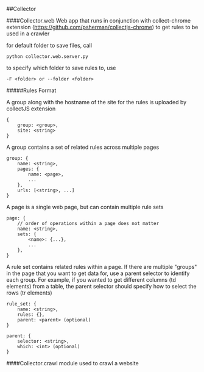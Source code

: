 ##Collector

####Collector.web
Web app that runs in conjunction with collect-chrome extension (https://github.com/psherman/collectjs-chrome) to get rules to be used in a crawler

for default folder to save files, call

    python collector.web.server.py

to specify which folder to save rules to, use 

    -F <folder> or --folder <folder>

#####Rules Format

A group along with the hostname of the site for the rules is uploaded by collectJS extension

    {
        group: <group>,
        site: <string>
    }

A group contains a set of related rules across multiple pages

    group: {
        name: <string>,
        pages: {
            name: <page>,
            ...    
        },
        urls: [<string>, ...]
    }

A page is a single web page, but can contain multiple rule sets

    page: {
        // order of operations within a page does not matter
        name: <string>,
        sets: {
            <name>: {...},
            ...
        },
    }

A rule set contains related rules within a page. If there are multiple "groups" in the page that you want to get data for, use a parent selector to identify each group. For example, if you wanted to get different columns (td elements) from a table, the parent selector should specify how to select the rows (tr elements)

    rule_set: {
        name: <string>,
        rules: {},
        parent: <parent> (optional)
    }

    parent: {
        selector: <string>,
        which: <int> (optional)
    }

####Collector.crawl
module used to crawl a website
